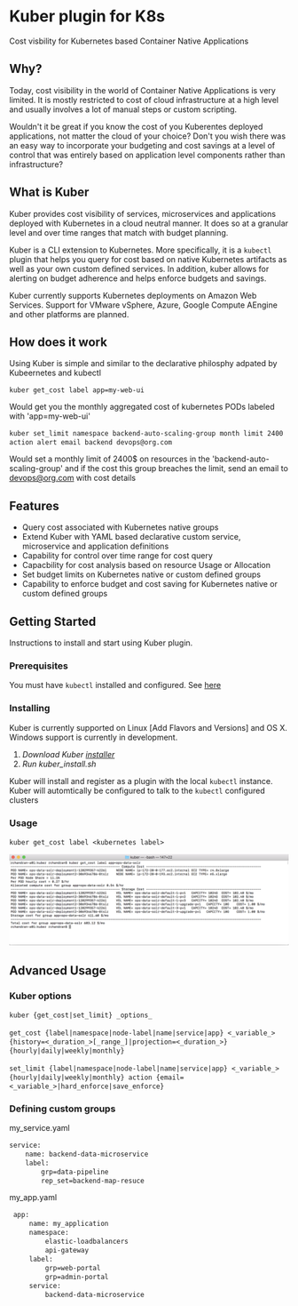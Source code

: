 # Kuber plugin for K8s

Cost visbility for Kubernetes based Container Native Applications

## Why?

Today, cost visibility in the world of Container Native Applications is very limited. It is mostly restricted to cost of cloud infrastructure at a
high level and usually involves a lot of manual steps or custom scripting.

Wouldn't it be great if you know the cost of you Kuberentes deployed applications, not matter the cloud of your choice? Don't you wish there was an easy way to
incorporate your budgeting and cost savings at a level of control that was entirely based on application level components rather than infrastructure? 

## What is Kuber

Kuber provides cost visibility of services, microservices and applications deployed with Kubernetes in a cloud neutral manner. It does so at a granular level and
over time ranges that match with budget planning.

Kuber is a CLI extension to Kubernetes. More specifically, it is a ``kubectl`` plugin that helps you query for cost based on native Kubernetes artifacts
as well as your own custom defined services. In addition, kuber allows for alerting on budget adherence and helps enforce budgets and savings.

Kuber currently supports Kubernetes deployments on Amazon Web Services. Support for VMware vSphere, Azure, Google Compute AEngine and other platforms are planned.

## How does it work

Using Kuber is simple and similar to the declarative philosphy adpated by Kubeernetes and kubectl
```
kuber get_cost label app=my-web-ui
```
Would get you the monthly aggregated cost of kubernetes PODs labeled with 'app=my-web-ui'
```
kuber set_limit namespace backend-auto-scaling-group month limit 2400 action alert email backend devops@org.com
```
Would set a monthly limit of 2400$ on resources in the 'backend-auto-scaling-group' and if the cost this group breaches the limit, send an email to devops@org.com
with cost details

## Features

* Query cost associated with Kubernetes native groups
* Extend Kuber with YAML based declarative custom service, microservice and application definitions
* Capability for control over time range for cost query
* Capacbility for cost analysis based on resource Usage or Allocation
* Set budget limits on Kubernetes native or custom defined groups
* Capability to enforce budget and cost saving for Kubernetes native or custom defined groups

## Getting Started

Instructions to install and start using Kuber plugin.

### Prerequisites

You must have ``kubectl`` installed and configured. See [here](https://kubernetes.io/docs/tasks/tools/install-kubectl/)

### Installing

Kuber is currently supported on Linux [Add Flavors and Versions] and OS X. Windows support is currently in development.

1. _Download Kuber [installer](https://fillInURl)_ 
2. _Run kuber_install.sh_

Kuber will install and register as a plugin with the local ``kubectl`` instance. Kuber will automtically be configured to talk to the ``kubectl`` configured clusters

### Usage

```
kuber get_cost label <kubernetes label>
```

![](Kuber_getting_started.png)

## Advanced Usage

### Kuber options

```
kuber {get_cost|set_limit} _options_

get_cost {label|namespace|node-label|name|service|app} <_variable_> {history=<_duration_>[_range_]|projection=<_duration_>} {hourly|daily|weekly|monthly}

set_limit {label|namespace|node-label|name|service|app} <_variable_> {hourly|daily|weekly|monthly} action {email=<_variable_>|hard_enforce|save_enforce}
```

### Defining custom groups

my_service.yaml
```
service:
    name: backend-data-microservice
    label:
        grp=data-pipeline
        rep_set=backend-map-resuce
```

my_app.yaml
```
 app:
     name: my_application
     namespace:
         elastic-loadbalancers
         api-gateway
     label:
         grp=web-portal
         grp=admin-portal
     service:
         backend-data-microservice
```
         





